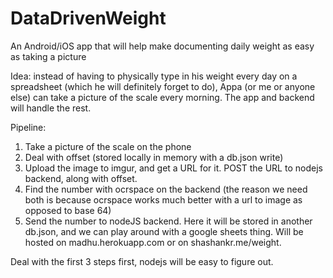 # DataDrivenWeight
An Android/iOS app that will help make documenting daily weight as easy as taking a picture

Idea: instead of having to physically type in his weight every day on a spreadsheet (which he will definitely forget to do), Appa (or me or anyone else) can take a picture of the scale every morning. The app and backend will handle the rest.

Pipeline:
1. Take a picture of the scale on the phone
2. Deal with offset (stored locally in memory with a db.json write)
3. Upload the image to imgur, and get a URL for it. POST the URL to nodejs backend, along with offset. 
4. Find the number with ocrspace on the backend (the reason we need both is because ocrspace works much better with a url to image as opposed to base 64)
4. Send the number to nodeJS backend. Here it will be stored in another db.json, and we can play around with a google sheets thing. Will be hosted on madhu.herokuapp.com or on shashankr.me/weight.

Deal with the first 3 steps first, nodejs will be easy to figure out. 

